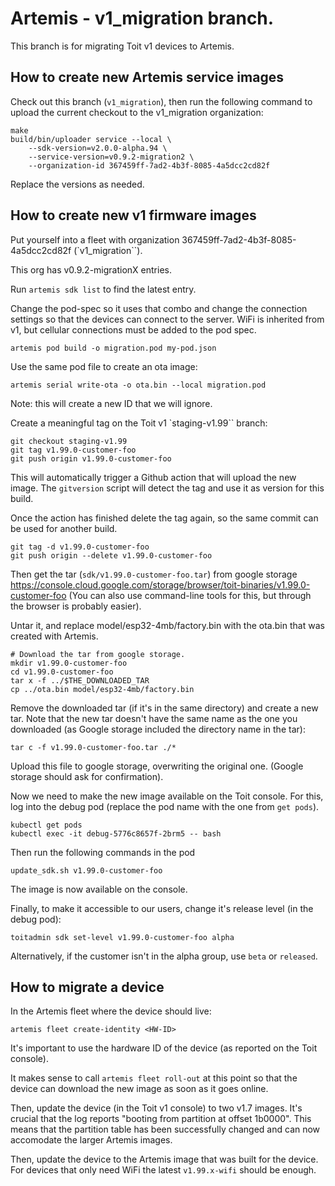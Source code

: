 # Artemis - v1_migration branch.

This branch is for migrating Toit v1 devices to Artemis.

## How to create new Artemis service images

Check out this branch (`v1_migration`), then run the following
command to upload the current checkout to the v1_migration organization:

```
make
build/bin/uploader service --local \
    --sdk-version=v2.0.0-alpha.94 \
    --service-version=v0.9.2-migration2 \
    --organization-id 367459ff-7ad2-4b3f-8085-4a5dcc2cd82f
```
Replace the versions as needed.

## How to create new v1 firmware images

Put yourself into a fleet with organization 367459ff-7ad2-4b3f-8085-4a5dcc2cd82f (`v1_migration``).

This org has v0.9.2-migrationX entries.

Run `artemis sdk list` to find the latest entry.

Change the pod-spec so it uses that combo and change the connection settings
so that the devices can connect to the server. WiFi is inherited from v1, but
cellular connections must be added to the pod spec.

```
artemis pod build -o migration.pod my-pod.json
```

Use the same pod file to create an ota image:
```
artemis serial write-ota -o ota.bin --local migration.pod
```
Note: this will create a new ID that we will ignore.

Create a meaningful tag on the Toit v1 `staging-v1.99`` branch:
```
git checkout staging-v1.99
git tag v1.99.0-customer-foo
git push origin v1.99.0-customer-foo
```

This will automatically trigger a Github action that will upload the
new image. The `gitversion` script will detect the tag and use it
as version for this build.

Once the action has finished delete the tag again, so the same commit can
be used for another build.

```
git tag -d v1.99.0-customer-foo
git push origin --delete v1.99.0-customer-foo
```

Then get the tar (`sdk/v1.99.0-customer-foo.tar`) from google storage
https://console.cloud.google.com/storage/browser/toit-binaries/v1.99.0-customer-foo
(You can also use command-line tools for this, but through the browser is probably easier).

Untar it, and replace model/esp32-4mb/factory.bin with the ota.bin that was created with Artemis.
```
# Download the tar from google storage.
mkdir v1.99.0-customer-foo
cd v1.99.0-customer-foo
tar x -f ../$THE_DOWNLOADED_TAR
cp ../ota.bin model/esp32-4mb/factory.bin
```

Remove the downloaded tar (if it's in the same directory) and create a new tar.
Note that the new tar doesn't have the same name as the one you downloaded (as
Google storage included the directory name in the tar):
```
tar c -f v1.99.0-customer-foo.tar ./*
```

Upload this file to google storage, overwriting the original one. (Google storage should
ask for confirmation).

Now we need to make the new image available on the Toit console. For this, log into
the debug pod (replace the pod name with the one from `get pods`).

```
kubectl get pods
kubectl exec -it debug-5776c8657f-2brm5 -- bash
```

Then run the following commands in the pod
```
update_sdk.sh v1.99.0-customer-foo
```

The image is now available on the console.

Finally, to make it accessible to our users, change it's release level (in the
debug pod):
```
toitadmin sdk set-level v1.99.0-customer-foo alpha
```
Alternatively, if the customer isn't in the alpha group, use
`beta` or `released`.

## How to migrate a device

In the Artemis fleet where the device should live:
```
artemis fleet create-identity <HW-ID>
```
It's important to use the hardware ID of the device (as reported on the Toit console).

It makes sense to call `artemis fleet roll-out` at this point so that the device
can download the new image as soon as it goes online.

Then, update the device (in the Toit v1 console) to two v1.7 images. It's
crucial that the log reports "booting from partition at offset 1b0000".
This means that the partition table has been successfully changed and can now
accomodate the larger Artemis images.

Then, update the device to the Artemis image that was built for the device.
For devices that only need WiFi the latest `v1.99.x-wifi` should be enough.
